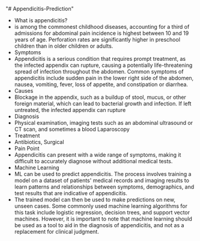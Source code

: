 "# Appendicitis-Prediction" 
-	What is appendicitis?
-	is among the commonest childhood diseases, accounting for a third of admissions for abdominal pain incidence is highest between 10 and 19 years of age. Perforation rates are significantly higher in preschool children than in older children or adults.
-	Symptoms
-	Appendicitis is a serious condition that requires prompt treatment, as the infected appendix can rupture, causing a potentially life-threatening spread of infection throughout the abdomen. Common symptoms of appendicitis include sudden pain in the lower right side of the abdomen, nausea, vomiting, fever, loss of appetite, and constipation or diarrhea.
-	Causes
-	Blockage in the appendix, such as a buildup of stool, mucus, or other foreign material, which can lead to bacterial growth and infection. If left untreated, the infected appendix can rupture
-	Diagnosis
-	Physical examination, imaging tests such as an abdominal ultrasound or CT scan, and sometimes a blood Laparoscopy
-	Treatment
-	Antibiotics, Surgical
-	Pain Point
-	Appendicitis can present with a wide range of symptoms, making it difficult to accurately diagnose without additional medical tests.
-	Machine Learning 
-	ML can be used to predict appendicitis. The process involves training a model on a dataset of patients' medical records and imaging results to learn patterns and relationships between symptoms, demographics, and test results that are indicative of appendicitis. 
-	The trained model can then be used to make predictions on new, unseen cases. Some commonly used machine learning algorithms for this task include logistic regression, decision trees, and support vector machines. However, it is important to note that machine learning should be used as a tool to aid in the diagnosis of appendicitis, and not as a replacement for clinical judgment.
